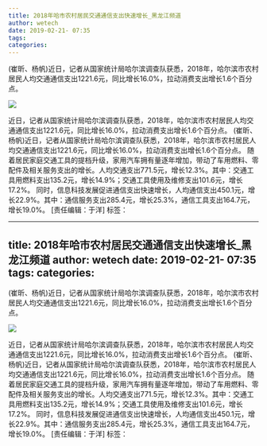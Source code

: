 ```yaml
---
title: 2018年哈市农村居民交通通信支出快速增长_黑龙江频道
author: wetech
date: 2019-02-21- 07:35
tags: 
categories: 
---
```

(崔昕、杨帆)近日，记者从国家统计局哈尔滨调查队获悉，2018年，哈尔滨市农村居民人均交通通信支出1221.6元，同比增长16.0%，拉动消费支出增长1.6个百分点。
<!-- more -->
                
<img align="center" border="0" src="http://p2.ifengimg.com/a/2016/0810/204c433878d5cf9size1_w16_h16.png" />
                
            
近日，记者从国家统计局哈尔滨调查队获悉，2018年，哈尔滨市农村居民人均交通通信支出1221.6元，同比增长16.0%，拉动消费支出增长1.6个百分点。
(崔昕、杨帆)近日，记者从国家统计局哈尔滨调查队获悉，2018年，哈尔滨市农村居民人均交通通信支出1221.6元，同比增长16.0%，拉动消费支出增长1.6个百分点。
随着居民家庭交通工具的提档升级，家用汽车拥有量逐年增加，带动了车用燃料、零配件及相关服务支出的增长。人均交通支出771.5元，增长12.3%。其中：交通工具用燃料支出135.2元，增长14.9%；交通工具使用及维修支出101.6元，增长17.2%。
同时，信息科技发展促进通信支出快速增长，人均通信支出450.1元，增长22.9%。其中：通信服务支出285.4元，增长25.3%，通信工具支出164.7元，增长19.0%。
[责任编辑：于洋]
标签：
 
 
 
             
---
title: 2018年哈市农村居民交通通信支出快速增长_黑龙江频道
author: wetech
date: 2019-02-21- 07:35
tags: 
categories: 
---
(崔昕、杨帆)近日，记者从国家统计局哈尔滨调查队获悉，2018年，哈尔滨市农村居民人均交通通信支出1221.6元，同比增长16.0%，拉动消费支出增长1.6个百分点。
<!-- more -->
                
<img align="center" border="0" src="http://p2.ifengimg.com/a/2016/0810/204c433878d5cf9size1_w16_h16.png" />
                
            
近日，记者从国家统计局哈尔滨调查队获悉，2018年，哈尔滨市农村居民人均交通通信支出1221.6元，同比增长16.0%，拉动消费支出增长1.6个百分点。
(崔昕、杨帆)近日，记者从国家统计局哈尔滨调查队获悉，2018年，哈尔滨市农村居民人均交通通信支出1221.6元，同比增长16.0%，拉动消费支出增长1.6个百分点。
随着居民家庭交通工具的提档升级，家用汽车拥有量逐年增加，带动了车用燃料、零配件及相关服务支出的增长。人均交通支出771.5元，增长12.3%。其中：交通工具用燃料支出135.2元，增长14.9%；交通工具使用及维修支出101.6元，增长17.2%。
同时，信息科技发展促进通信支出快速增长，人均通信支出450.1元，增长22.9%。其中：通信服务支出285.4元，增长25.3%，通信工具支出164.7元，增长19.0%。
[责任编辑：于洋]
标签：
 
 
 
             
